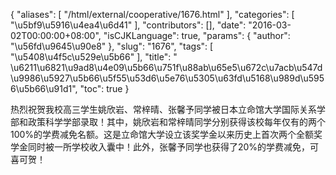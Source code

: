 {
    "aliases": [
        "/html/external/cooperative/1676.html"
    ],
    "categories": [
        "\u5bf9\u5916\u4ea4\u6d41"
    ],
    "contributors": [],
    "date": "2016-03-02T00:00:00+08:00",
    "isCJKLanguage": true,
    "params": {
        "author": "\u56fd\u9645\u90e8"
    },
    "slug": "1676",
    "tags": [
        "\u5408\u4f5c\u529e\u5b66"
    ],
    "title": " \u6211\u6821\u9ad8\u4e09\u5b66\u751f\u88ab\u65e5\u672c\u7acb\u547d\u9986\u5927\u5b66\u5f55\u53d6\u5e76\u5305\u63fd\u5168\u989d\u5956\u5b66\u91d1",
    "toc": true
}

热烈祝贺我校高三学生姚欣岩、常梓晴、张馨予同学被日本立命馆大学国际关系学部和政策科学学部录取！其中，姚欣岩和常梓晴同学分别获得该校每年仅有的两个100%的学费减免名额。这是立命馆大学设立该奖学金以来历史上首次两个全额奖学金同时被一所学校收入囊中！此外，张馨予同学也获得了20%的学费减免，可喜可贺！


